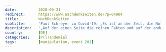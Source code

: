 ```yaml
---
date:          2020-09-21
redirect:      https://www.nachdenkseiten.de/?p=64984
title:         NachDenkSeiten
subtitle:      'Paul Schreyer zu Covid-19: „Es ist an der Zeit, die Notbremse zu ziehen“'
description:   '„Auf der einen Seite die reinen Fakten und auf der anderen die wilden Theorien. Diese Sichtweise ist sehr naiv.“ Das sagt der Journalist und Autor Paul Schreyer im Hinblick auf die Diskussion in den Medien zum Thema Coronavirus. Der Herausgeber des Online-Magazins Multipolar hat sich für sein aktuelles Buch „Chronik einer angekündigten Krise – Wie ein Virus die Welt verändern konnte“ mit Covid ...'
country:       [DE]
categories:    [P(l)andemie]
tags:          [manipulation, event 201]
---
```

